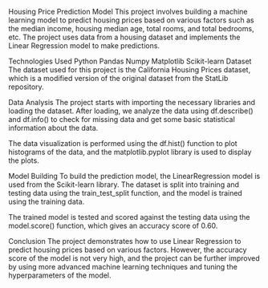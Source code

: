 Housing Price Prediction Model
This project involves building a machine learning model to predict housing prices based on various factors such as the median income, housing median age, total rooms, and total bedrooms, etc. The project uses data from a housing dataset and implements the Linear Regression model to make predictions.

Technologies Used
Python
Pandas
Numpy
Matplotlib
Scikit-learn
Dataset
The dataset used for this project is the California Housing Prices dataset, which is a modified version of the original dataset from the StatLib repository.

Data Analysis
The project starts with importing the necessary libraries and loading the dataset. After loading, we analyze the data using df.describe() and df.info() to check for missing data and get some basic statistical information about the data.

The data visualization is performed using the df.hist() function to plot histograms of the data, and the matplotlib.pyplot library is used to display the plots.

Model Building
To build the prediction model, the LinearRegression model is used from the Scikit-learn library. The dataset is split into training and testing data using the train_test_split function, and the model is trained using the training data.

The trained model is tested and scored against the testing data using the model.score() function, which gives an accuracy score of 0.60.

Conclusion
The project demonstrates how to use Linear Regression to predict housing prices based on various factors. However, the accuracy score of the model is not very high, and the project can be further improved by using more advanced machine learning techniques and tuning the hyperparameters of the model.



